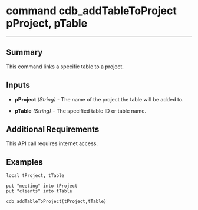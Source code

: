 # command cdb_addTableToProject pProject, pTable
---
## Summary
This command links a specific table to a project.

## Inputs
* **pProject** *(String)* - The name of the project the table will be added to.

* **pTable** *(String)* - The specified table ID or table name.

## Additional Requirements
This API call requires internet access.

## Examples
```
local tProject, tTable

put "meeting" into tProject
put "clients" into tTable

cdb_addTableToProject(tProject,tTable)
```